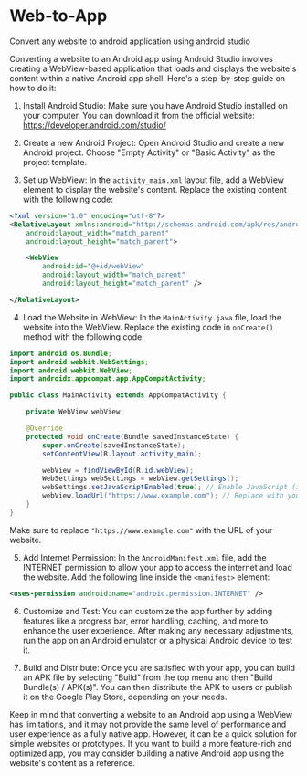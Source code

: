# Web-to-App
Convert any website to android application using android studio

Converting a website to an Android app using Android Studio involves creating a WebView-based application that loads and displays the website's content within a native Android app shell. Here's a step-by-step guide on how to do it:

1. Install Android Studio:
Make sure you have Android Studio installed on your computer. You can download it from the official website: https://developer.android.com/studio/

2. Create a new Android Project:
Open Android Studio and create a new Android project. Choose "Empty Activity" or "Basic Activity" as the project template.

3. Set up WebView:
In the `activity_main.xml` layout file, add a WebView element to display the website's content. Replace the existing content with the following code:

```xml
<?xml version="1.0" encoding="utf-8"?>
<RelativeLayout xmlns:android="http://schemas.android.com/apk/res/android"
    android:layout_width="match_parent"
    android:layout_height="match_parent">

    <WebView
        android:id="@+id/webView"
        android:layout_width="match_parent"
        android:layout_height="match_parent" />

</RelativeLayout>
```

4. Load the Website in WebView:
In the `MainActivity.java` file, load the website into the WebView. Replace the existing code in `onCreate()` method with the following code:

```java
import android.os.Bundle;
import android.webkit.WebSettings;
import android.webkit.WebView;
import androidx.appcompat.app.AppCompatActivity;

public class MainActivity extends AppCompatActivity {

    private WebView webView;

    @Override
    protected void onCreate(Bundle savedInstanceState) {
        super.onCreate(savedInstanceState);
        setContentView(R.layout.activity_main);

        webView = findViewById(R.id.webView);
        WebSettings webSettings = webView.getSettings();
        webSettings.setJavaScriptEnabled(true); // Enable JavaScript (if needed)
        webView.loadUrl("https://www.example.com"); // Replace with your website URL
    }
}
```

Make sure to replace `"https://www.example.com"` with the URL of your website.

5. Add Internet Permission:
In the `AndroidManifest.xml` file, add the INTERNET permission to allow your app to access the internet and load the website. Add the following line inside the `<manifest>` element:

```xml
<uses-permission android:name="android.permission.INTERNET" />
```

6. Customize and Test:
You can customize the app further by adding features like a progress bar, error handling, caching, and more to enhance the user experience. After making any necessary adjustments, run the app on an Android emulator or a physical Android device to test it.

7. Build and Distribute:
Once you are satisfied with your app, you can build an APK file by selecting "Build" from the top menu and then "Build Bundle(s) / APK(s)". You can then distribute the APK to users or publish it on the Google Play Store, depending on your needs.

Keep in mind that converting a website to an Android app using a WebView has limitations, and it may not provide the same level of performance and user experience as a fully native app. However, it can be a quick solution for simple websites or prototypes. If you want to build a more feature-rich and optimized app, you may consider building a native Android app using the website's content as a reference.
